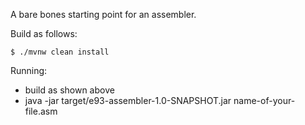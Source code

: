 A bare bones starting point for an assembler.

Build as follows:

```
$ ./mvnw clean install
```

Running:

- build as shown above
- java -jar target/e93-assembler-1.0-SNAPSHOT.jar name-of-your-file.asm

